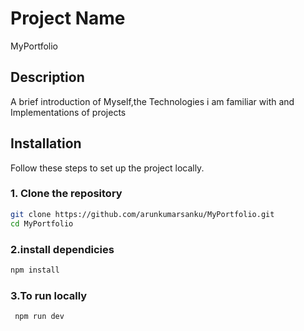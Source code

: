 
# Project Name
MyPortfolio
## Description
A brief introduction of Myself,the Technologies i am familiar with and Implementations of projects

## Installation

Follow these steps to set up the project locally.
### 1. Clone the repository
```bash
git clone https://github.com/arunkumarsanku/MyPortfolio.git
cd MyPortfolio
```
### 2.install dependicies
```bash 
npm install
```
### 3.To run locally
```bash
 npm run dev
